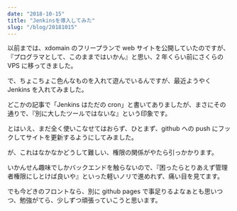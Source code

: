 ```yaml
---
date: "2018-10-15"
title: "Jenkinsを導入してみた"
slug: "/blog/20181015"
---
```


以前までは、xdomain のフリープランで web サイトを公開していたのですが、『プログラマとして、このままではいかん』と思い、2 年くらい前にさくらの VPS に移ってきました。

で、ちょこちょこ色んなものを入れて遊んでいるんですが、最近ようやく Jenkins を入れてみました。

どこかの記事で「Jenkins はただの cron」と書いてありましたが、まさにその通りで、『別に大したツールではないな』という印象です。

とはいえ、まだ全く使いこなせてはおらず、ひとまず、github への push にフックしてサイトを更新するようにしてみました。

が、これはなかなかどうして難しい、権限の関係がやたら引っかかります。

いかんせん趣味でしかバックエンドを触らないので、『困ったらとりあえず管理者権限にしとけば良いや』といった軽いノリで進めれず、痛い目を見てます。

でも今どきのフロントなら、別に github pages で事足りるよなぁとも思いつつ、勉強がてら、少しずつ頑張っていこうと思います。

